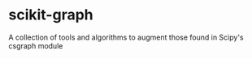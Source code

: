 # scikit-graph
A collection of tools and algorithms to augment those found in Scipy's csgraph module
